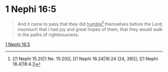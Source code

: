 # 1 Nephi 16:5

> And it came to pass that they did <u>humble</u>[^a] themselves before the Lord; insomuch that I had joy and great hopes of them, that they would walk in the paths of righteousness.

[1 Nephi 16:5](https://www.churchofjesuschrist.org/study/scriptures/bofm/1-ne/16?lang=eng&id=p5#p5)


[^a]: [[1 Nephi 15.20|1 Ne. 15:20]]; [[1 Nephi 16.24|16:24 (24, 39)]]; [[1 Nephi 18.4|18:4.]]
